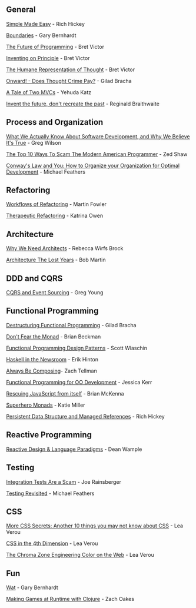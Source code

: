 ## General

[Simple Made Easy](http://www.infoq.com/presentations/Simple-Made-Easy) - Rich Hickey

[Boundaries](https://www.youtube.com/watch?v=yTkzNHF6rMs) - Gary Bernhardt

[The Future of Programming](https://www.youtube.com/watch?v=8pTEmbeENF4) - Bret Victor

[Inventing on Principle](https://www.youtube.com/watch?v=PUv66718DII) - Bret Victor

[The Humane Representation of Thought](https://vimeo.com/115154289) - Bret Victor

[Onward! - Does Thought Crime Pay?](http://www.infoq.com/presentations/past-present-future-programming) - Gilad Bracha

[A Tale of Two MVCs](https://www.youtube.com/watch?v=s1dhXamEAKQ) - Yehuda Katz

[Invent the future, don't recreate the past](https://www.youtube.com/watch?v=uYcAjr2J_rU) - Reginald Braithwaite

## Process and Organization

[What We Actually Know About Software Development, and Why We Believe It's True](http://vimeo.com/9270320) - Greg Wilson

[The Top 10 Ways To Scam The Modern American Programmer](https://www.youtube.com/watch?v=neI_Pj558CY) - Zed Shaw

[Conway's Law and You: How to Organize your Organization for Optimal Development](http://www.ustream.tv/recorded/46640252) - Michael Feathers

## Refactoring

[Workflows of Refactoring](https://www.youtube.com/watch?v=vqEg37e4Mkw) - Martin Fowler

[Therapeutic Refactoring](https://www.youtube.com/watch?v=J4dlF0kcThQ) - Katrina Owen

## Architecture

[Why We Need Architects](https://www.youtube.com/watch?v=Oyt4Ru7Xzq0) - Rebecca Wirfs Brock

[Architecture The Lost Years](https://www.youtube.com/watch?v=WpkDN78P884) - Bob Martin

## DDD and CQRS

[CQRS and Event Sourcing](https://www.youtube.com/watch?v=JHGkaShoyNs) - Greg Young

## Functional Programming

[Destructuring Functional Programming](http://www.infoq.com/presentations/functional-pros-cons) - Gilad Bracha

[Don't Fear the Monad](https://www.youtube.com/watch?v=ZhuHCtR3xq8) - Brian Beckman

[Functional Programming Design Patterns](https://www.youtube.com/watch?v=E8I19uA-wGY) - Scott Wlaschin

[Haskell in the Newsroom](http://www.infoq.com/presentations/haskell-newsroom-nyt) - Erik Hinton

[Always Be Composing](https://www.youtube.com/watch?v=3oQTSP4FngY)- Zach Tellman

[Functional Programming for OO Development](https://www.youtube.com/watch?v=pMGY9ViIGNU) - Jessica Kerr

[Rescuing JavaScript from itself](https://www.youtube.com/watch?v=w3ML8wlt1oU) - Brian McKenna

[Superhero Monads](https://www.youtube.com/watch?v=MlZCiiKGbb0) - Katie Miller

[Persistent Data Structure and Managed References](http://www.infoq.com/presentations/Value-Identity-State-Rich-Hickey) - Rich Hickey

## Reactive Programming

[Reactive Design & Language Paradigms](https://www.youtube.com/watch?v=4L3cYhfSUZs) - Dean Wample
  
## Testing

[Integration Tests Are a Scam](http://www.infoq.com/presentations/integration-tests-scam) - Joe Rainsberger

[Testing Revisited](http://vimeo.com/54198870) - Michael Feathers

## CSS

[More CSS Secrets: Another 10 things you may not know about CSS](https://www.youtube.com/watch?v=3ikye7Qc7Ak) - Lea Verou

[CSS in the 4th Dimension](https://www.youtube.com/watch?v=NTJUFQmHbvc) - Lea Verou

[The Chroma Zone Engineering Color on the Web](http://www.confreaks.com/videos/3242-kodio_2014-the-chroma-zone-engineering-color-on-the-web) - Lea Verou

## Fun

[Wat](https://www.destroyallsoftware.com/talks/wat) - Gary Bernhardt

[Making Games at Runtime with Clojure](https://www.youtube.com/watch?v=0GzzFeS5cMc) - Zach Oakes
